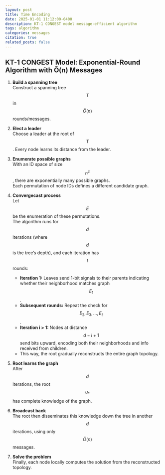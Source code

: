 ```yaml
---
layout: post
title: Time Encoding 
date: 2025-01-01 11:12:00-0400
description: KT-1 CONGEST model message-efficient algorithm
tags: algorithm
categories: messages
citation: true
related_posts: false
---
```

 
## KT-1 CONGEST Model: Exponential-Round Algorithm with Õ(n) Messages

1. **Build a spanning tree**  
   Construct a spanning tree $$T$$ in $$\tilde{O}(n)$$ rounds/messages.  

2. **Elect a leader**  
   Choose a leader at the root of $$T$$. Every node learns its distance from the leader.  

3. **Enumerate possible graphs**  
   With an ID space of size $$n^c$$, there are exponentially many possible graphs.  
   Each permutation of node IDs defines a different candidate graph.  

4. **Convergecast process**  
   Let $$E$$ be the enumeration of these permutations.  
   The algorithm runs for $$d$$ iterations (where $$d$$ is the tree’s depth), and each iteration has $$t$$ rounds:
   - **Iteration 1:** Leaves send 1-bit signals to their parents indicating whether their neighborhood matches graph $$E_1$$.  
   - **Subsequent rounds:** Repeat the check for $$E_2, E_3, \dots, E_t$$.  
   - **Iteration i > 1:** Nodes at distance $$d - i + 1$$ send bits upward, encoding both their neighborhoods and info received from children.  
   - This way, the root gradually reconstructs the entire graph topology.  

5. **Root learns the graph**  
   After $$d$$ iterations, the root $$u_*$$ has complete knowledge of the graph.  

6. **Broadcast back**  
   The root then disseminates this knowledge down the tree in another $$d$$ iterations, using only $$\tilde{O}(n)$$ messages.  

7. **Solve the problem**  
   Finally, each node locally computes the solution from the reconstructed topology.  

<!-- $$$$
\sum_{k=1}^\infty |\langle x, e_k \rangle|^2 \leq \|x\|^2
$$$$

You can also use `\begin{equation}...\end{equation}` instead of `$$$$` for display mode math.
MathJax will automatically number equations:

\begin{equation}
\label{eq:cauchy-schwarz}
\left( \sum_{k=1}^n a_k b_k \right)^2 \leq \left( \sum_{k=1}^n a_k^2 \right) \left( \sum_{k=1}^n b_k^2 \right)
\end{equation}

and by adding `\label{...}` inside the equation environment, we can now refer to the equation using `\eqref`.

Note that MathJax 3 is [a major re-write of MathJax](https://docs.mathjax.org/en/latest/upgrading/whats-new-3.0.html) that brought a significant improvement to the loading and rendering speed, which is now [on par with KaTeX](http://www.intmath.com/cg5/katex-mathjax-comparison.php). -->